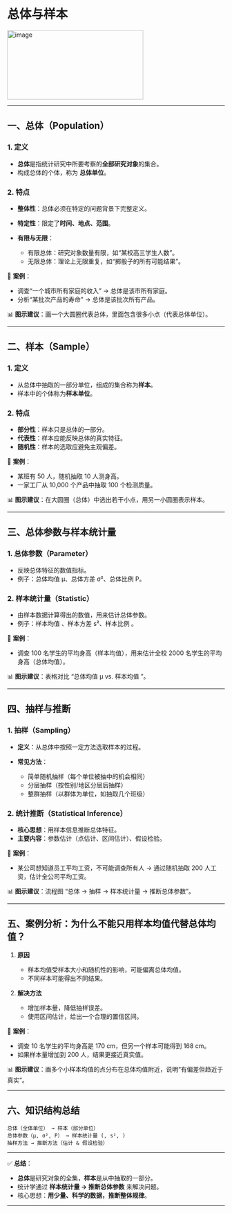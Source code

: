 

# 总体与样本
<img width="315" height="160" alt="image" src="https://github.com/user-attachments/assets/96c0cb37-635b-4651-b925-94bf83332206" />

---

## 一、总体（Population）

### 1. 定义

* **总体**是指统计研究中所要考察的**全部研究对象**的集合。
* 构成总体的个体，称为 **总体单位**。

### 2. 特点

* **整体性**：总体必须在特定的问题背景下完整定义。
* **特定性**：限定了**时间、地点、范围**。
* **有限与无限**：

  * 有限总体：研究对象数量有限，如“某校高三学生人数”。
  * 无限总体：理论上无限重复，如“掷骰子的所有可能结果”。

📍 **案例**：

* 调查“一个城市所有家庭的收入” → 总体是该市所有家庭。
* 分析“某批次产品的寿命” → 总体是该批次所有产品。

📊 **图示建议**：画一个大圆圈代表总体，里面包含很多小点（代表总体单位）。

---

## 二、样本（Sample）

### 1. 定义

* 从总体中抽取的一部分单位，组成的集合称为**样本**。
* 样本中的个体称为**样本单位**。

### 2. 特点

* **部分性**：样本只是总体的一部分。
* **代表性**：样本应能反映总体的真实特征。
* **随机性**：样本的选取应避免主观偏差。

📍 **案例**：

* 某班有 50 人，随机抽取 10 人测身高。
* 一家工厂从 10,000 个产品中抽取 100 个检测质量。

📊 **图示建议**：在大圆圈（总体）中选出若干小点，用另一小圆圈表示样本。

---

## 三、总体参数与样本统计量

### 1. 总体参数（Parameter）

* 反映总体特征的数值指标。
* 例子：总体均值 μ、总体方差 σ²、总体比例 P。

### 2. 样本统计量（Statistic）

* 由样本数据计算得出的数值，用来估计总体参数。
* 例子：样本均值 、样本方差 s²、样本比例 。

📍 **案例**：

* 调查 100 名学生的平均身高（样本均值），用来估计全校 2000 名学生的平均身高（总体均值）。

📊 **图示建议**：表格对比 “总体均值 μ vs. 样本均值 ”。

---

## 四、抽样与推断

### 1. 抽样（Sampling）

* **定义**：从总体中按照一定方法选取样本的过程。
* **常见方法**：

  * 简单随机抽样（每个单位被抽中的机会相同）
  * 分层抽样（按性别/地区分层后抽样）
  * 整群抽样（以群体为单位，如抽取几个班级）

### 2. 统计推断（Statistical Inference）

* **核心思想**：用样本信息推断总体特征。
* **主要内容**：参数估计（点估计、区间估计）、假设检验。

📍 **案例**：

* 某公司想知道员工平均工资，不可能调查所有人 → 通过随机抽取 200 人工资，估计全公司平均工资。

📊 **图示建议**：流程图 “总体 → 抽样 → 样本统计量 → 推断总体参数”。

---

## 五、案例分析：为什么不能只用样本均值代替总体均值？

1. **原因**

   * 样本均值受样本大小和随机性的影响，可能偏离总体均值。
   * 不同样本可能得出不同结果。

2. **解决方法**

   * 增加样本量，降低抽样误差。
   * 使用区间估计，给出一个合理的置信区间。

📍 **案例**：

* 调查 10 名学生的平均身高是 170 cm，但另一个样本可能得到 168 cm。
* 如果样本量增加到 200 人，结果更接近真实值。

📊 **图示建议**：画多个小样本均值的点分布在总体均值附近，说明“有偏差但趋近于真实”。

---

## 六、知识结构总结

```
总体（全体单位） → 样本（部分单位）
总体参数（μ, σ², P） → 样本统计量 (, s², )
抽样方法 → 推断方法（估计 & 假设检验）
```

---

✅ **总结**：

* **总体**是研究对象的全集，**样本**是从中抽取的一部分。
* 统计学通过 **样本统计量 → 推断总体参数** 来解决问题。
* 核心思想：**用少量、科学的数据，推断整体规律**。

---


